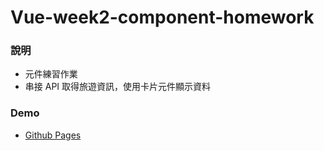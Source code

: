 # Vue-week2-component-homework

### 說明

- 元件練習作業
- 串接 API 取得旅遊資訊，使用卡片元件顯示資料

### Demo

- [Github Pages](https://woowooyong.github.io/Vue-week2-TourCards/)
